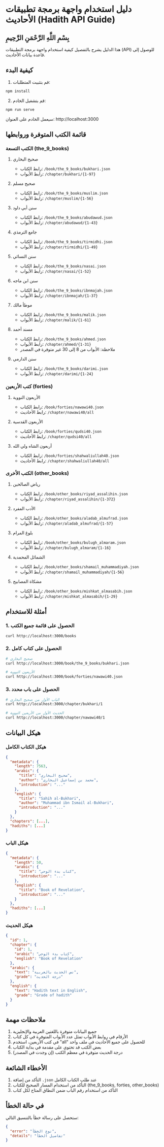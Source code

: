 # دليل استخدام واجهة برمجة تطبيقات الأحاديث (Hadith API Guide)

## بِسْمِ اللَّهِ الرَّحْمَنِ الرَّحِيمِ

هذا الدليل يشرح بالتفصيل كيفية استخدام واجهة برمجة التطبيقات (API) للوصول إلى قاعدة بيانات الأحاديث.

## كيفية البدء

1. قم بتثبيت المتطلبات:
```bash
npm install
```

2. قم بتشغيل الخادم:
```bash
npm run serve
```

سيعمل الخادم على العنوان: http://localhost:3000

## قائمة الكتب المتوفرة وروابطها

### الكتب التسعة (the_9_books)
1. صحيح البخاري
   - رابط الكتاب: `/book/the_9_books/bukhari.json`
   - رابط الأبواب: `/chapter/bukhari/{1-97}`

2. صحيح مسلم
   - رابط الكتاب: `/book/the_9_books/muslim.json`
   - رابط الأبواب: `/chapter/muslim/{1-56}`

3. سنن أبي داود
   - رابط الكتاب: `/book/the_9_books/abudawud.json`
   - رابط الأبواب: `/chapter/abudawud/{1-43}`

4. جامع الترمذي
   - رابط الكتاب: `/book/the_9_books/tirmidhi.json`
   - رابط الأبواب: `/chapter/tirmidhi/{1-49}`

5. سنن النسائي
   - رابط الكتاب: `/book/the_9_books/nasai.json`
   - رابط الأبواب: `/chapter/nasai/{1-52}`

6. سنن ابن ماجه
   - رابط الكتاب: `/book/the_9_books/ibnmajah.json`
   - رابط الأبواب: `/chapter/ibnmajah/{1-37}`

7. موطأ مالك
   - رابط الكتاب: `/book/the_9_books/malik.json`
   - رابط الأبواب: `/chapter/malik/{1-61}`

8. مسند أحمد
   - رابط الكتاب: `/book/the_9_books/ahmed.json`
   - رابط الأبواب: `/chapter/ahmed/{1-31}`
   - ملاحظة: الأبواب من 8 إلى 30 غير متوفرة في المصدر

9. سنن الدارمي
   - رابط الكتاب: `/book/the_9_books/darimi.json`
   - رابط الأبواب: `/chapter/darimi/{1-24}`

### كتب الأربعين (forties)
1. الأربعون النووية
   - رابط الكتاب: `/book/forties/nawawi40.json`
   - رابط الأحاديث: `/chapter/nawawi40/all`

2. الأربعون القدسية
   - رابط الكتاب: `/book/forties/qudsi40.json`
   - رابط الأحاديث: `/chapter/qudsi40/all`

3. أربعون الشاه ولي الله
   - رابط الكتاب: `/book/forties/shahwaliullah40.json`
   - رابط الأحاديث: `/chapter/shahwaliullah40/all`

### الكتب الأخرى (other_books)
1. رياض الصالحين
   - رابط الكتاب: `/book/other_books/riyad_assalihin.json`
   - رابط الأبواب: `/chapter/riyad_assalihin/{1-372}`

2. الأدب المفرد
   - رابط الكتاب: `/book/other_books/aladab_almufrad.json`
   - رابط الأبواب: `/chapter/aladab_almufrad/{1-57}`

3. بلوغ المرام
   - رابط الكتاب: `/book/other_books/bulugh_almaram.json`
   - رابط الأبواب: `/chapter/bulugh_almaram/{1-16}`

4. الشمائل المحمدية
   - رابط الكتاب: `/book/other_books/shamail_muhammadiyah.json`
   - رابط الأبواب: `/chapter/shamail_muhammadiyah/{1-56}`

5. مشكاة المصابيح
   - رابط الكتاب: `/book/other_books/mishkat_almasabih.json`
   - رابط الأبواب: `/chapter/mishkat_almasabih/{1-29}`

## أمثلة للاستخدام

### 1. الحصول على قائمة جميع الكتب
```bash
curl http://localhost:3000/books
```

### 2. الحصول على كتاب كامل
```bash
# صحيح البخاري
curl http://localhost:3000/book/the_9_books/bukhari.json

# الأربعون النووية
curl http://localhost:3000/book/forties/nawawi40.json
```

### 3. الحصول على باب محدد
```bash
# الباب الأول من صحيح البخاري
curl http://localhost:3000/chapter/bukhari/1

# الحديث الأول من الأربعين النووية
curl http://localhost:3000/chapter/nawawi40/1
```

## هيكل البيانات

### هيكل الكتاب الكامل
```json
{
  "metadata": {
    "length": 7563,
    "arabic": {
      "title": "صحيح البخاري",
      "author": "محمد بن إسماعيل البخاري",
      "introduction": "..."
    },
    "english": {
      "title": "Sahih al-Bukhari",
      "author": "Muhammad ibn Ismail al-Bukhari",
      "introduction": "..."
    }
  },
  "chapters": [...],
  "hadiths": [...]
}
```

### هيكل الباب
```json
{
  "metadata": {
    "length": 50,
    "arabic": {
      "title": "كتاب بدء الوحي",
      "introduction": "..."
    },
    "english": {
      "title": "Book of Revelation",
      "introduction": "..."
    }
  },
  "hadiths": [...]
}
```

### هيكل الحديث
```json
{
  "id": 1,
  "chapter": {
    "id": 1,
    "arabic": "كتاب بدء الوحي",
    "english": "Book of Revelation"
  },
  "arabic": {
    "text": "نص الحديث بالعربية",
    "grade": "درجة الحديث"
  },
  "english": {
    "text": "Hadith text in English",
    "grade": "Grade of hadith"
  }
}
```

## ملاحظات مهمة
1. جميع البيانات متوفرة باللغتين العربية والإنجليزية
2. الأرقام في روابط الأبواب تمثل عدد الأبواب المتوفرة في كل كتاب
3. في كتب الأربعين، استخدم "all" للحصول على جميع الأحاديث في ملف واحد
4. بعض الكتب قد تحتوي على مقدمة في بداية الكتاب
5. درجة الحديث متوفرة في معظم الكتب (إن وجدت في المصدر)

## الأخطاء الشائعة
1. التأكد من إضافة `.json` عند طلب الكتاب الكامل
2. التأكد من استخدام المسار الصحيح للكتاب (the_9_books, forties, other_books)
3. التأكد من استخدام رقم الباب ضمن النطاق المتاح لكل كتاب

## في حالة الخطأ
ستحصل على رسالة خطأ بالتنسيق التالي:
```json
{
  "error": "نوع الخطأ",
  "details": "تفاصيل الخطأ"
}
```